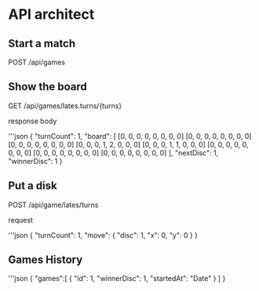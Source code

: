 # API architect

## Start a match

POST /api/games

## Show the board

GET /api/games/lates.turns/{turns}

response body

'''json
{
    "turnCount": 1,
    "board": [
        [0, 0, 0, 0, 0, 0, 0, 0]
        [0, 0, 0, 0, 0, 0, 0, 0]
        [0, 0, 0, 0, 0, 0, 0, 0]
        [0, 0, 0, 1, 2, 0, 0, 0]
        [0, 0, 0, 1, 1, 0, 0, 0]
        [0, 0, 0, 0, 0, 0, 0, 0]
        [0, 0, 0, 0, 0, 0, 0, 0]
        [0, 0, 0, 0, 0, 0, 0, 0]
    ],
    "nextDisc": 1,
    "winnerDisc": 1
}


## Put a disk

POST /api/game/lates/turns

request

'''json
{
    "turnCount": 1,
    "move": {
        "disc": 1,
        "x": 0,
        "y": 0
    }
}

## Games History

'''json
{
    "games":[
        {
            "id": 1,
            "winnerDisc": 1,
            "startedAt": "Date"
        }
    ]
}

